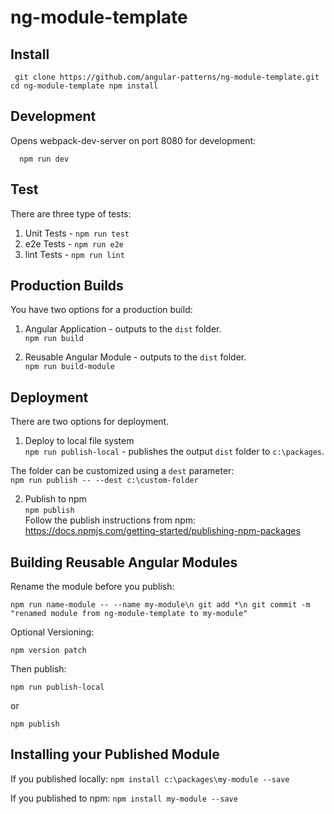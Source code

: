 # ng-module-template

## Install

`  git clone https://github.com/angular-patterns/ng-module-template.git
   cd ng-module-template
   npm install
`

## Development

Opens webpack-dev-server on port 8080 for development:

`  npm run dev`

## Test

There are three type of tests: 

1. Unit Tests - `npm run test`
2. e2e Tests - `npm run e2e`
3. lint Tests - `npm run lint`

## Production Builds

You have two options for a production build:

1. Angular Application - outputs to the `dist` folder.<br/>
  `npm run build`
 
2. Reusable Angular Module - outputs to the `dist` folder.<br/>
  `npm run build-module`
  
## Deployment

There are two options for deployment.

1. Deploy to local file system<br/>
  `npm run publish-local` - publishes the output `dist` folder to `c:\packages`.  
  
  The folder can be customized using a `dest` parameter:<br/>
  `npm run publish -- --dest c:\custom-folder`
  
2. Publish to npm<br/>
  `npm publish`<br/>
  Follow the publish instructions from npm: https://docs.npmjs.com/getting-started/publishing-npm-packages
  
## Building Reusable Angular Modules

Rename the module before you publish:<br />

`npm run name-module -- --name my-module\n
 git add *\n
 git commit -m "renamed module from ng-module-template to my-module"
`

Optional Versioning:

`npm version patch`

Then publish:

`npm run publish-local`

or

`npm publish`

## Installing your Published Module

If you published locally:
`npm install c:\packages\my-module --save`

If you published to npm:
`npm install my-module --save`






